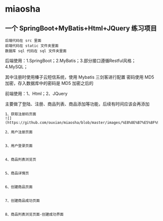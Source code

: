 # miaosha
一个 SpringBoot+MyBatis+Html+JQuery 练习项目
------
    后端代码在 src 里面
    前端代码在 static 文件夹里面
    数据库 sql 代码在 sql 文件夹里面


后端使用：1.SpringBoot；2.MyBatis；3.部分接口遵循Restful风格；4.MySQL；

其中注册时使用榛子云短信系统，使用 Mybatis 三剑客进行配置
密码使用 MD5 加密，存入数据库中的密码是 MD5 加密之后的


前端使用：1、Html；2、JQuery


主要做了登陆、注册、商品列表、商品添加等功能，后续有时间应该会再添加

    1、获取注册码页面
    ![](https://github.com/ouxian/miaosha/blob/master/images/%E8%8E%B7%E5%8F%96%E9%AA%8C%E8%AF%81%E7%A0%81.jpg)
    
    2、用户注册页面
    
    
    3、用户登录页面
    
    
    4、商品列表浏览页
    
    
    5、商品详情页
    
    
    6、创建商品页面
    
    
    7、创建商品成功页面
    
    
    8、商品列表浏览页面-创建成功界面
    
    
    
    
    
    
    

